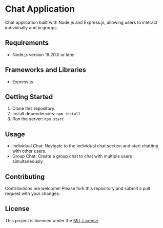 # Chat Application

Chat application built with Node.js and Express.js, allowing users to interact individually and in groups.

## Requirements

- Node.js version 16.20.0 or later

## Frameworks and Libraries

- Express.js

## Getting Started

1. Clone this repository.
2. Install dependencies: `npm install`
3. Run the server: `npm start`

## Usage

- Individual Chat: Navigate to the individual chat section and start chatting with other users.
- Group Chat: Create a group chat to chat with multiple users simultaneously.

## Contributing

Contributions are welcome! Please fork this repository and submit a pull request with your changes.

## License

This project is licensed under the [MIT License](LICENSE).
